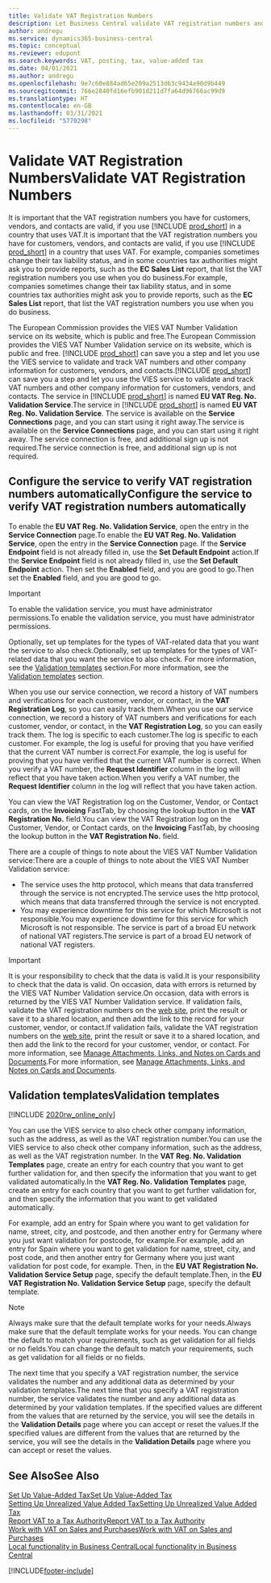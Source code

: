 ```yaml
---
title: Validate VAT Registration Numbers
description: Let Business Central validate VAT registration numbers and other company information for your contacts, customers, and vendors, based on the European Union VIES VAT Number Validation service.
author: andregu
ms.service: dynamics365-business-central
ms.topic: conceptual
ms.reviewer: edupont
ms.search.keywords: VAT, posting, tax, value-added tax
ms.date: 04/01/2021
ms.author: andregu
ms.openlocfilehash: 9e7c60e884ad65e209a2513d63c9434a90d9b449
ms.sourcegitcommit: 766e2840fd16efb901d211d7fa64d96766ac99d9
ms.translationtype: HT
ms.contentlocale: en-GB
ms.lasthandoff: 03/31/2021
ms.locfileid: "5770298"
---
```

# <a name="validate-vat-registration-numbers"></a><span data-ttu-id="06cfa-103">Validate VAT Registration Numbers</span><span class="sxs-lookup"><span data-stu-id="06cfa-103">Validate VAT Registration Numbers</span></span>

<span data-ttu-id="06cfa-104">It is important that the VAT registration numbers you have for customers, vendors, and contacts are valid, if you use [!INCLUDE [prod_short](includes/prod_short.md)] in a country that uses VAT.</span><span class="sxs-lookup"><span data-stu-id="06cfa-104">It is important that the VAT registration numbers you have for customers, vendors, and contacts are valid, if you use [!INCLUDE [prod_short](includes/prod_short.md)] in a country that uses VAT.</span></span> <span data-ttu-id="06cfa-105">For example, companies sometimes change their tax liability status, and in some countries tax authorities might ask you to provide reports, such as the **EC Sales List** report, that list the VAT registration numbers you use when you do business.</span><span class="sxs-lookup"><span data-stu-id="06cfa-105">For example, companies sometimes change their tax liability status, and in some countries tax authorities might ask you to provide reports, such as the **EC Sales List** report, that list the VAT registration numbers you use when you do business.</span></span>

<span data-ttu-id="06cfa-106">The European Commission provides the VIES VAT Number Validation service on its website, which is public and free.</span><span class="sxs-lookup"><span data-stu-id="06cfa-106">The European Commission provides the VIES VAT Number Validation service on its website, which is public and free.</span></span> <span data-ttu-id="06cfa-107">[!INCLUDE [prod_short](includes/prod_short.md)] can save you a step and let you use the VIES service to validate and track VAT numbers and other company information for customers, vendors, and contacts.</span><span class="sxs-lookup"><span data-stu-id="06cfa-107">[!INCLUDE [prod_short](includes/prod_short.md)] can save you a step and let you use the VIES service to validate and track VAT numbers and other company information for customers, vendors, and contacts.</span></span> <span data-ttu-id="06cfa-108">The service in [!INCLUDE [prod_short](includes/prod_short.md)] is named **EU VAT Reg. No. Validation Service**.</span><span class="sxs-lookup"><span data-stu-id="06cfa-108">The service in [!INCLUDE [prod_short](includes/prod_short.md)] is named **EU VAT Reg. No. Validation Service**.</span></span> <span data-ttu-id="06cfa-109">The service is available on the **Service Connections** page, and you can start using it right away.</span><span class="sxs-lookup"><span data-stu-id="06cfa-109">The service is available on the **Service Connections** page, and you can start using it right away.</span></span> <span data-ttu-id="06cfa-110">The service connection is free, and additional sign up is not required.</span><span class="sxs-lookup"><span data-stu-id="06cfa-110">The service connection is free, and additional sign up is not required.</span></span>

## <a name="configure-the-service-to-verify-vat-registration-numbers-automatically"></a><span data-ttu-id="06cfa-111">Configure the service to verify VAT registration numbers automatically</span><span class="sxs-lookup"><span data-stu-id="06cfa-111">Configure the service to verify VAT registration numbers automatically</span></span>

<span data-ttu-id="06cfa-112">To enable the **EU VAT Reg. No. Validation Service**, open the entry in the **Service Connection** page.</span><span class="sxs-lookup"><span data-stu-id="06cfa-112">To enable the **EU VAT Reg. No. Validation Service**, open the entry in the **Service Connection** page.</span></span> <span data-ttu-id="06cfa-113">If the **Service Endpoint** field is not already filled in, use the **Set Default Endpoint** action.</span><span class="sxs-lookup"><span data-stu-id="06cfa-113">If the **Service Endpoint** field is not already filled in, use the **Set Default Endpoint** action.</span></span> <span data-ttu-id="06cfa-114">Then set the **Enabled** field, and you are good to go.</span><span class="sxs-lookup"><span data-stu-id="06cfa-114">Then set the **Enabled** field, and you are good to go.</span></span>  

> [!IMPORTANT]
> <span data-ttu-id="06cfa-115">To enable the validation service, you must have administrator permissions.</span><span class="sxs-lookup"><span data-stu-id="06cfa-115">To enable the validation service, you must have administrator permissions.</span></span>

<span data-ttu-id="06cfa-116">Optionally, set up templates for the types of VAT-related data that you want the service to also check.</span><span class="sxs-lookup"><span data-stu-id="06cfa-116">Optionally, set up templates for the types of VAT-related data that you want the service to also check.</span></span> <span data-ttu-id="06cfa-117">For more information, see the [Validation templates](#validation-templates) section.</span><span class="sxs-lookup"><span data-stu-id="06cfa-117">For more information, see the [Validation templates](#validation-templates) section.</span></span>

<span data-ttu-id="06cfa-118">When you use our service connection, we record a history of VAT numbers and verifications for each customer, vendor, or contact, in the **VAT Registration Log**, so you can easily track them.</span><span class="sxs-lookup"><span data-stu-id="06cfa-118">When you use our service connection, we record a history of VAT numbers and verifications for each customer, vendor, or contact, in the **VAT Registration Log**, so you can easily track them.</span></span> <span data-ttu-id="06cfa-119">The log is specific to each customer.</span><span class="sxs-lookup"><span data-stu-id="06cfa-119">The log is specific to each customer.</span></span> <span data-ttu-id="06cfa-120">For example, the log is useful for proving that you have verified that the current VAT number is correct.</span><span class="sxs-lookup"><span data-stu-id="06cfa-120">For example, the log is useful for proving that you have verified that the current VAT number is correct.</span></span> <span data-ttu-id="06cfa-121">When you verify a VAT number, the **Request Identifier** column in the log will reflect that you have taken action.</span><span class="sxs-lookup"><span data-stu-id="06cfa-121">When you verify a VAT number, the **Request Identifier** column in the log will reflect that you have taken action.</span></span>

<span data-ttu-id="06cfa-122">You can view the VAT Registration log on the Customer, Vendor, or Contact cards, on the **Invoicing** FastTab, by choosing the lookup button in the **VAT Registration No.** field.</span><span class="sxs-lookup"><span data-stu-id="06cfa-122">You can view the VAT Registration log on the Customer, Vendor, or Contact cards, on the **Invoicing** FastTab, by choosing the lookup button in the **VAT Registration No.** field.</span></span>  

<span data-ttu-id="06cfa-123">There are a couple of things to note about the VIES VAT Number Validation service:</span><span class="sxs-lookup"><span data-stu-id="06cfa-123">There are a couple of things to note about the VIES VAT Number Validation service:</span></span>

* <span data-ttu-id="06cfa-124">The service uses the http protocol, which means that data transferred through the service is not encrypted.</span><span class="sxs-lookup"><span data-stu-id="06cfa-124">The service uses the http protocol, which means that data transferred through the service is not encrypted.</span></span>  
* <span data-ttu-id="06cfa-125">You may experience downtime for this service for which Microsoft is not responsible.</span><span class="sxs-lookup"><span data-stu-id="06cfa-125">You may experience downtime for this service for which Microsoft is not responsible.</span></span> <span data-ttu-id="06cfa-126">The service is part of a broad EU network of national VAT registers.</span><span class="sxs-lookup"><span data-stu-id="06cfa-126">The service is part of a broad EU network of national VAT registers.</span></span>

> [!IMPORTANT]
> <span data-ttu-id="06cfa-127">It is your responsibility to check that the data is valid.</span><span class="sxs-lookup"><span data-stu-id="06cfa-127">It is your responsibility to check that the data is valid.</span></span> <span data-ttu-id="06cfa-128">On occasion, data with errors is returned by the VIES VAT Number Validation service.</span><span class="sxs-lookup"><span data-stu-id="06cfa-128">On occasion, data with errors is returned by the VIES VAT Number Validation service.</span></span> <span data-ttu-id="06cfa-129">If validation fails, validate the VAT registration numbers on the [web site](https://ec.europa.eu/taxation_customs/vies/), print the result or save it to a shared location, and then add the link to the record for your customer, vendor, or contact.</span><span class="sxs-lookup"><span data-stu-id="06cfa-129">If validation fails, validate the VAT registration numbers on the [web site](https://ec.europa.eu/taxation_customs/vies/), print the result or save it to a shared location, and then add the link to the record for your customer, vendor, or contact.</span></span> <span data-ttu-id="06cfa-130">For more information, see [Manage Attachments, Links, and Notes on Cards and Documents](ui-how-add-link-to-record.md).</span><span class="sxs-lookup"><span data-stu-id="06cfa-130">For more information, see [Manage Attachments, Links, and Notes on Cards and Documents](ui-how-add-link-to-record.md).</span></span>

## <a name="validation-templates"></a><span data-ttu-id="06cfa-131">Validation templates</span><span class="sxs-lookup"><span data-stu-id="06cfa-131">Validation templates</span></span>

[!INCLUDE [2020rw_online_only](includes/2020rw_online_only.md)]

<span data-ttu-id="06cfa-132">You can use the VIES service to also check other company information, such as the address, as well as the VAT registration number.</span><span class="sxs-lookup"><span data-stu-id="06cfa-132">You can use the VIES service to also check other company information, such as the address, as well as the VAT registration number.</span></span> <span data-ttu-id="06cfa-133">In the **VAT Reg. No. Validation Templates** page, create an entry for each country that you want to get further validation for, and then specify the information that you want to get validated automatically.</span><span class="sxs-lookup"><span data-stu-id="06cfa-133">In the **VAT Reg. No. Validation Templates** page, create an entry for each country that you want to get further validation for, and then specify the information that you want to get validated automatically.</span></span>  

<span data-ttu-id="06cfa-134">For example, add an entry for Spain where you want to get validation for name, street, city, and postcode, and then another entry for Germany where you just want validation for postcode, for example.</span><span class="sxs-lookup"><span data-stu-id="06cfa-134">For example, add an entry for Spain where you want to get validation for name, street, city, and post code, and then another entry for Germany where you just want validation for post code, for example.</span></span> <span data-ttu-id="06cfa-135">Then, in the **EU VAT Registration No. Validation Service Setup** page, specify the default template.</span><span class="sxs-lookup"><span data-stu-id="06cfa-135">Then, in the **EU VAT Registration No. Validation Service Setup** page, specify the default template.</span></span>  

> [!NOTE]
> <span data-ttu-id="06cfa-136">Always make sure that the default template works for your needs.</span><span class="sxs-lookup"><span data-stu-id="06cfa-136">Always make sure that the default template works for your needs.</span></span> <span data-ttu-id="06cfa-137">You can change the default to match your requirements, such as get validation for all fields or no fields.</span><span class="sxs-lookup"><span data-stu-id="06cfa-137">You can change the default to match your requirements, such as get validation for all fields or no fields.</span></span>

<span data-ttu-id="06cfa-138">The next time that you specify a VAT registration number, the service validates the number and any additional data as determined by your validation templates.</span><span class="sxs-lookup"><span data-stu-id="06cfa-138">The next time that you specify a VAT registration number, the service validates the number and any additional data as determined by your validation templates.</span></span> <span data-ttu-id="06cfa-139">If the specified values are different from the values that are returned by the service, you will see the details in the **Validation Details** page where you can accept or reset the values.</span><span class="sxs-lookup"><span data-stu-id="06cfa-139">If the specified values are different from the values that are returned by the service, you will see the details in the **Validation Details** page where you can accept or reset the values.</span></span>  

## <a name="see-also"></a><span data-ttu-id="06cfa-140">See Also</span><span class="sxs-lookup"><span data-stu-id="06cfa-140">See Also</span></span>

[<span data-ttu-id="06cfa-141">Set Up Value-Added Tax</span><span class="sxs-lookup"><span data-stu-id="06cfa-141">Set Up Value-Added Tax</span></span>](finance-setup-vat.md)  
[<span data-ttu-id="06cfa-142">Setting Up Unrealized Value Added Tax</span><span class="sxs-lookup"><span data-stu-id="06cfa-142">Setting Up Unrealized Value Added Tax</span></span>](finance-setup-unrealized-vat.md)  
[<span data-ttu-id="06cfa-143">Report VAT to a Tax Authority</span><span class="sxs-lookup"><span data-stu-id="06cfa-143">Report VAT to a Tax Authority</span></span>](finance-how-report-vat.md)  
[<span data-ttu-id="06cfa-144">Work with VAT on Sales and Purchases</span><span class="sxs-lookup"><span data-stu-id="06cfa-144">Work with VAT on Sales and Purchases</span></span>](finance-work-with-vat.md)  
[<span data-ttu-id="06cfa-145">Local functionality in Business Central</span><span class="sxs-lookup"><span data-stu-id="06cfa-145">Local functionality in Business Central</span></span>](about-localization.md)  


[!INCLUDE[footer-include](includes/footer-banner.md)]
